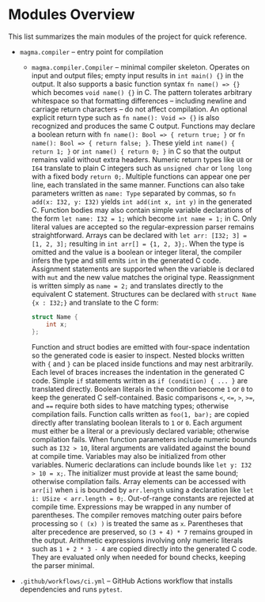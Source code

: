 # Modules Overview

This list summarizes the main modules of the project for quick reference.

- `magma.compiler` – entry point for compilation
  - `magma.compiler.Compiler` – minimal compiler skeleton. Operates on input and
    output files; empty input results in `int main() {}` in the output. It also
    supports a basic function syntax `fn name() => {}` which becomes
    `void name() {}` in C. The pattern tolerates arbitrary whitespace so that
    formatting differences – including newline and carriage return characters – do
    not affect compilation. An optional explicit
    return type such as `fn name(): Void => {}` is also recognized and produces
    the same C output. Functions may declare a boolean return with
    `fn name(): Bool => { return true; }` or `fn name(): Bool => { return false; }`.
    These yield `int name() { return 1; }` or `int name() { return 0; }` in C so
    that the output remains valid without extra headers. Numeric return types
    like `U8` or `I64` translate to plain C integers such as `unsigned char` or
    `long long` with a fixed body `return 0;`. Multiple functions can appear one
    per line, each translated in the same manner. Functions can also take
    parameters written as `name: Type` separated by commas, so
    `fn add(x: I32, y: I32)` yields `int add(int x, int y)` in the generated C.
    Function bodies may also contain simple variable declarations of the form
    `let name: I32 = 1;` which become `int name = 1;` in C. Only literal values
    are accepted so the regular-expression parser remains straightforward.
    Arrays can be declared with `let arr: [I32; 3] = [1, 2, 3];` resulting in
    `int arr[] = {1, 2, 3};`.
    When the type is omitted and the value is a boolean or integer literal, the
    compiler infers the type and still emits `int` in the generated C code.
    Assignment statements are supported when the variable is declared with
    `mut` and the new value matches the original type.  Reassignment is written
    simply as `name = 2;` and translates directly to the equivalent C statement.
    Structures can be declared with `struct Name {x : I32;}` and translate to
    the C form:
    
    ```c
    struct Name {
        int x;
    };
    ```
    Function and struct bodies are emitted with four-space indentation so the
    generated code is easier to inspect.
    Nested blocks written with `{` and `}` can be placed inside functions and
    may nest arbitrarily. Each level of braces increases the indentation in the
    generated C code.
    Simple `if` statements written as `if (condition) { ... }` are translated
    directly. Boolean literals in the condition become `1` or `0` to keep the
    generated C self-contained.
    Basic comparisons `<`, `<=`, `>`, `>=`, and `==` require both sides to have
    matching types; otherwise compilation fails.
    Function calls written as `foo(1, bar);` are copied directly after
    translating boolean literals to `1` or `0`. Each argument must either be a
    literal or a previously declared variable; otherwise compilation fails. When
    function parameters include numeric bounds such as `I32 > 10`, literal
    arguments are validated against the bound at compile time.
    Variables may also be initialized from other variables. Numeric
    declarations can include bounds like `let y: I32 > 10 = x;`. The initializer
    must provide at least the same bound; otherwise compilation fails.
    Array elements can be accessed with `arr[i]` when `i` is bounded by
    `arr.length` using a declaration like `let i: USize < arr.length = 0;`.
    Out-of-range constants are rejected at compile time.
    Expressions may be wrapped in any number of parentheses. The compiler
    removes matching outer pairs before processing so `( (x) )` is treated the
    same as `x`. Parentheses that alter precedence are preserved, so `(3 + 4) * 7`
    remains grouped in the output. Arithmetic expressions involving only numeric
    literals such as `1 + 2 * 3 - 4` are copied directly into the generated C
    code. They are evaluated only when needed for bound checks, keeping the
    parser minimal.

- `.github/workflows/ci.yml` – GitHub Actions workflow that installs dependencies and runs `pytest`.
